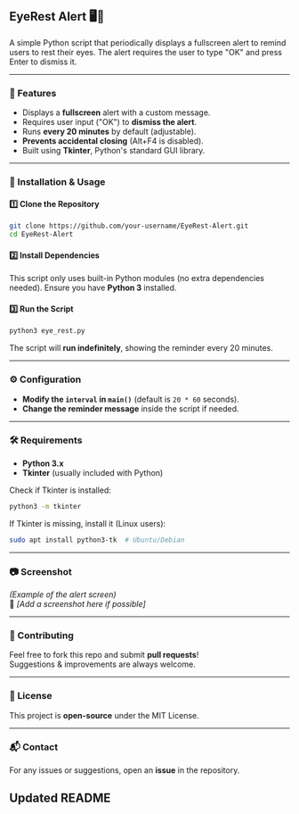 ## EyeRest Alert 🖥️👀

A simple Python script that periodically displays a fullscreen alert to remind users to rest their eyes. The alert requires the user to type "OK" and press Enter to dismiss it.

---

### 📌 Features
- Displays a **fullscreen** alert with a custom message.
- Requires user input ("OK") to **dismiss the alert**.
- Runs **every 20 minutes** by default (adjustable).
- **Prevents accidental closing** (Alt+F4 is disabled).
- Built using **Tkinter**, Python's standard GUI library.

---

### 🚀 Installation & Usage

#### 1️⃣ Clone the Repository
```bash
git clone https://github.com/your-username/EyeRest-Alert.git
cd EyeRest-Alert
```

#### 2️⃣ Install Dependencies  
This script only uses built-in Python modules (no extra dependencies needed). Ensure you have **Python 3** installed.

#### 3️⃣ Run the Script
```bash
python3 eye_rest.py
```

The script will **run indefinitely**, showing the reminder every 20 minutes.

---

### ⚙️ Configuration
- **Modify the `interval` in `main()`** (default is `20 * 60` seconds).
- **Change the reminder message** inside the script if needed.

---

### 🛠️ Requirements
- **Python 3.x**
- **Tkinter** (usually included with Python)

Check if Tkinter is installed:
```bash
python3 -m tkinter
```
If Tkinter is missing, install it (Linux users):
```bash
sudo apt install python3-tk  # Ubuntu/Debian
```

---

### 📷 Screenshot  
_(Example of the alert screen)_  
🚀 *[Add a screenshot here if possible]*  

---

### 🤝 Contributing  
Feel free to fork this repo and submit **pull requests**!  
Suggestions & improvements are always welcome.  

---

### 📝 License  
This project is **open-source** under the MIT License.  

---

### 📬 Contact  
For any issues or suggestions, open an **issue** in the repository.  


## Updated README
